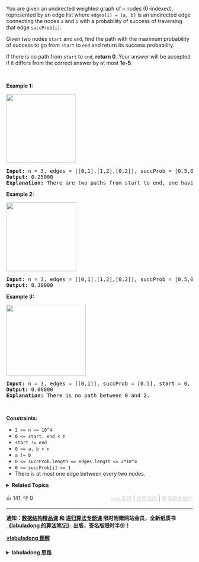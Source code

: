 <p>You are given an undirected weighted graph of&nbsp;<code>n</code>&nbsp;nodes (0-indexed), represented by an edge list where&nbsp;<code>edges[i] = [a, b]</code>&nbsp;is an undirected edge connecting the nodes&nbsp;<code>a</code>&nbsp;and&nbsp;<code>b</code>&nbsp;with a probability of success of traversing that edge&nbsp;<code>succProb[i]</code>.</p>

<p>Given two nodes&nbsp;<code>start</code>&nbsp;and&nbsp;<code>end</code>, find the path with the maximum probability of success to go from&nbsp;<code>start</code>&nbsp;to&nbsp;<code>end</code>&nbsp;and return its success probability.</p>

<p>If there is no path from&nbsp;<code>start</code>&nbsp;to&nbsp;<code>end</code>, <strong>return&nbsp;0</strong>. Your answer will be accepted if it differs from the correct answer by at most <strong>1e-5</strong>.</p>

<p>&nbsp;</p> 
<p><strong class="example">Example 1:</strong></p>

<p><strong><img alt="" src="https://assets.leetcode.com/uploads/2019/09/20/1558_ex1.png" style="width: 187px; height: 186px;" /></strong></p>

<pre>
<strong>Input:</strong> n = 3, edges = [[0,1],[1,2],[0,2]], succProb = [0.5,0.5,0.2], start = 0, end = 2
<strong>Output:</strong> 0.25000
<strong>Explanation:</strong>&nbsp;There are two paths from start to end, one having a probability of success = 0.2 and the other has 0.5 * 0.5 = 0.25.
</pre>

<p><strong class="example">Example 2:</strong></p>

<p><strong><img alt="" src="https://assets.leetcode.com/uploads/2019/09/20/1558_ex2.png" style="width: 189px; height: 186px;" /></strong></p>

<pre>
<strong>Input:</strong> n = 3, edges = [[0,1],[1,2],[0,2]], succProb = [0.5,0.5,0.3], start = 0, end = 2
<strong>Output:</strong> 0.30000
</pre>

<p><strong class="example">Example 3:</strong></p>

<p><strong><img alt="" src="https://assets.leetcode.com/uploads/2019/09/20/1558_ex3.png" style="width: 215px; height: 191px;" /></strong></p>

<pre>
<strong>Input:</strong> n = 3, edges = [[0,1]], succProb = [0.5], start = 0, end = 2
<strong>Output:</strong> 0.00000
<strong>Explanation:</strong>&nbsp;There is no path between 0 and 2.
</pre>

<p>&nbsp;</p> 
<p><strong>Constraints:</strong></p>

<ul> 
 <li><code>2 &lt;= n &lt;= 10^4</code></li> 
 <li><code>0 &lt;= start, end &lt; n</code></li> 
 <li><code>start != end</code></li> 
 <li><code>0 &lt;= a, b &lt; n</code></li> 
 <li><code>a != b</code></li> 
 <li><code>0 &lt;= succProb.length == edges.length &lt;= 2*10^4</code></li> 
 <li><code>0 &lt;= succProb[i] &lt;= 1</code></li> 
 <li>There is at most one edge between every two nodes.</li> 
</ul>

<details><summary><strong>Related Topics</strong></summary>图 | 数组 | 最短路 | 堆（优先队列）</details><br>

<div>👍 141, 👎 0<span style='float: right;'><span style='color: gray;'><a href='https://github.com/labuladong/fucking-algorithm/discussions/939' target='_blank' style='color: lightgray;text-decoration: underline;'>bug 反馈</a> | <a href='https://labuladong.gitee.io/article/fname.html?fname=jb插件简介' target='_blank' style='color: lightgray;text-decoration: underline;'>使用指南</a> | <a href='https://labuladong.github.io/algo/images/others/%E5%85%A8%E5%AE%B6%E6%A1%B6.jpg' target='_blank' style='color: lightgray;text-decoration: underline;'>更多配套插件</a></span></span></div>

<div id="labuladong"><hr>

**通知：[数据结构精品课](https://aep.h5.xeknow.com/s/1XJHEO) 和 [递归算法专题课](https://aep.xet.tech/s/3YGcq3) 限时附赠网站会员，全新纸质书[《labuladong 的算法笔记》](https://labuladong.gitee.io/algo/images/book/book_intro_qrcode.jpg) 出版，签名版限时半价！**



<p><strong><a href="https://labuladong.gitee.io/article/slug.html?slug=path-with-maximum-probability" target="_blank">⭐️labuladong 题解</a></strong></p>
<details><summary><strong>labuladong 思路</strong></summary>

## 基本思路

虽然这题让计算最大值，但是也可以用 Dijkstra 算法模板，由于 Dijkstra 算法背景知识较多，请看详细题解。

**详细题解：[Dijkstra 算法模板及应用](https://labuladong.github.io/article/fname.html?fname=dijkstra算法)**

**标签：Dijkstra 算法，[图论算法](https://mp.weixin.qq.com/mp/appmsgalbum?__biz=MzAxODQxMDM0Mw==&action=getalbum&album_id=2122000448684457990)，最短路径算法**

## 解法代码

提示：🟢 标记的是我写的解法代码，🤖 标记的是 chatGPT 翻译的多语言解法代码。如有错误，可以 [点这里](https://github.com/labuladong/fucking-algorithm/issues/1113) 反馈和修正。

<div class="tab-panel"><div class="tab-nav">
<button data-tab-item="cpp" class="tab-nav-button btn " data-tab-group="default" onclick="switchTab(this)">cpp🤖</button>

<button data-tab-item="python" class="tab-nav-button btn " data-tab-group="default" onclick="switchTab(this)">python🤖</button>

<button data-tab-item="java" class="tab-nav-button btn active" data-tab-group="default" onclick="switchTab(this)">java🟢</button>

<button data-tab-item="go" class="tab-nav-button btn " data-tab-group="default" onclick="switchTab(this)">go🤖</button>

<button data-tab-item="javascript" class="tab-nav-button btn " data-tab-group="default" onclick="switchTab(this)">javascript🤖</button>
</div><div class="tab-content">
<div data-tab-item="cpp" class="tab-item " data-tab-group="default"><div class="highlight">

```cpp
// 注意：cpp 代码由 chatGPT🤖 根据我的 java 代码翻译，旨在帮助不同背景的读者理解算法逻辑。
// 本代码已经通过力扣的测试用例，应该可直接成功提交。

#include <bits/stdc++.h>
using namespace std;

// struct 不再需要声明，直接在结构体内进行定义
class Solution {
public:
    double maxProbability(int n, vector<vector<int>>& edges, vector<double>& succProb, int start, int end) {
        vector<vector<pair<double, int>>> graph(n);
        for (int i = 0; i < edges.size(); i++) {
            int from = edges[i][0];
            int to = edges[i][1];
            double weight = succProb[i];
            // 无向图其实就是双向图
            graph[from].push_back(make_pair(weight, to));
            graph[to].push_back(make_pair(weight, from));
        }
        return dijkstra(start, end, graph);
    }

    struct State {
        int id;
        double distFromStart;
        State(int id, double distFromStart) : id(id), distFromStart(distFromStart) {}
        bool operator < (const State& rhs) const {
            return distFromStart < rhs.distFromStart;
        }
    };

    double dijkstra(int start, int end, vector<vector<pair<double, int>>>& graph) {
        int V = graph.size();
        vector<double> distTo(V, -1);
        distTo[start] = 1;
        priority_queue<State> pq;
        pq.push(State(start, 1));
        while (!pq.empty()) {
            State curState = pq.top();
            pq.pop();
            int curNodeID = curState.id;
            double curDistFromStart = curState.distFromStart;
            if (curNodeID == end) {
                return curDistFromStart;
            }
            if (curDistFromStart < distTo[curNodeID]) {
                continue;
            }
            for (auto neighbor : graph[curNodeID]) {
                int nextNodeID = neighbor.second;
                double distToNextNode = distTo[curNodeID] * neighbor.first;
                if (distTo[nextNodeID] < distToNextNode) {
                    distTo[nextNodeID] = distToNextNode;
                    pq.push(State(nextNodeID, distToNextNode));
                }
            }
        }
        return 0.0;
    }
};
```

</div></div>

<div data-tab-item="python" class="tab-item " data-tab-group="default"><div class="highlight">

```python
# 注意：python 代码由 chatGPT🤖 根据我的 java 代码翻译，旨在帮助不同背景的读者理解算法逻辑。
# 本代码已经通过力扣的测试用例，应该可直接成功提交。

import heapq
from typing import List


class Solution:
    def maxProbability(self, n: int, edges: List[List[int]], succProb: List[float], start: int, end: int) -> float:
        graph = [[] for _ in range(n)]
        for i in range(len(edges)):
            from_, to = edges[i][0], edges[i][1]
            weight = succProb[i]
            graph[from_].append((to, weight))
            graph[to].append((from_, weight))

        return self.dijkstra(start, end, graph)

    class State:
        def __init__(self, id_, distFromStart):
            self.id = id_
            self.distFromStart = distFromStart

        def __lt__(self, other):
            return self.distFromStart > other.distFromStart

    def dijkstra(self, start, end, graph):
        V = len(graph)
        # 记录最短路径的权重，你可以理解为 dp table
        # 定义：distTo[i] 的值就是节点 start 到达节点 i 的最短路径权重
        distTo = [-1] * V
        # dp table 初始化为正无穷
        distTo[start] = 1

        # 优先级队列，distFromStart 较小的排在前面
        pq = []
        # 从起点 start 开始进行 BFS
        heapq.heappush(pq, self.State(start, 1))

        while pq:
            curState = heapq.heappop(pq)
            curNodeID = curState.id
            curDistFromStart = curState.distFromStart

            # 在这里加一个判断就行了，其他代码不用改
            if curNodeID == end:
                return curDistFromStart

            if curDistFromStart < distTo[curNodeID]:
                # 已经有一条更短的路径到达 curNode 节点了
                continue
            # 将 curNode 的相邻节点装入队列
            for neighbor in graph[curNodeID]:
                nextNodeID = neighbor[0]
                # 看看从 curNode 达到 nextNode 的距离是否会更短
                distToNextNode = distTo[curNodeID] * neighbor[1]
                if distTo[nextNodeID] < distToNextNode:
                    # 更新 dp table
                    distTo[nextNodeID] = distToNextNode
                    # 将这个节点以及距离放入队列
                    heapq.heappush(pq, self.State(nextNodeID, distToNextNode))
        return 0.0
```

</div></div>

<div data-tab-item="java" class="tab-item active" data-tab-group="default"><div class="highlight">

```java
class Solution {
    public double maxProbability(int n, int[][] edges, double[] succProb, int start, int end) {
        List<double[]>[] graph = new LinkedList[n];
        for (int i = 0; i < n; i++) {
            graph[i] = new LinkedList<>();
        }
        // 构造无向图
        for (int i = 0; i < edges.length; i++) {
            int from = edges[i][0];
            int to = edges[i][1];
            double weight = succProb[i];
            // 无向图其实就是双向图
            graph[from].add(new double[]{(double)to, weight});
            graph[to].add(new double[]{(double)from, weight});
        }
        
        
        return dijkstra(start, end, graph);
    }
    
    class State {
        // 图节点的 id
        int id;
        // 从 start 节点到当前节点的距离
        double distFromStart;

        State(int id, double distFromStart) {
            this.id = id;
            this.distFromStart = distFromStart;
        }
    }
    
    double dijkstra(int start, int end, List<double[]>[] graph) {
        // 图中节点的个数
        int V = graph.length;
        // 记录最短路径的权重，你可以理解为 dp table
        // 定义：distTo[i] 的值就是节点 start 到达节点 i 的最短路径权重
        double[] distTo = new double[V];
        // dp table 初始化为正无穷
        Arrays.fill(distTo, -1);
        // base case，start 到 start 的最短距离就是 0
        distTo[start] = 1;

        // 优先级队列，distFromStart 较小的排在前面
        Queue<State> pq = new PriorityQueue<>((a, b) -> {
            return Double.compare(b.distFromStart, a.distFromStart);
        });
        // 从起点 start 开始进行 BFS
        pq.offer(new State(start, 1));

        while (!pq.isEmpty()) {
            State curState = pq.poll();
            int curNodeID = curState.id;
            double curDistFromStart = curState.distFromStart;

            // 在这里加一个判断就行了，其他代码不用改
            if (curNodeID == end) {
                return curDistFromStart;
            }
            
            if (curDistFromStart < distTo[curNodeID]) {
                // 已经有一条更短的路径到达 curNode 节点了
                continue;
            }
            // 将 curNode 的相邻节点装入队列
            for (double[] neighbor : graph[curNodeID]) {
                int nextNodeID = (int)neighbor[0];
                // 看看从 curNode 达到 nextNode 的距离是否会更短
                double distToNextNode = distTo[curNodeID] * neighbor[1];
                if (distTo[nextNodeID] < distToNextNode) {
                    // 更新 dp table
                    distTo[nextNodeID] = distToNextNode;
                    // 将这个节点以及距离放入队列
                    pq.offer(new State(nextNodeID, distToNextNode));
                }
            }
        }
        return 0.0;
    }
}
```

</div></div>

<div data-tab-item="go" class="tab-item " data-tab-group="default"><div class="highlight">

```go
// 注意：go 代码由 chatGPT🤖 根据我的 java 代码翻译，旨在帮助不同背景的读者理解算法逻辑。
// 本代码已经通过力扣的测试用例，应该可直接成功提交。

type State struct {
    id   int
    dist float64
}

func maxProbability(n int, edges [][]int, succProb []float64, start int, end int) float64 {
    graph := make([][]State, n)
    for i := 0; i < n; i++ {
        graph[i] = make([]State, 0)
    }

    // 构造无向图
    for i := 0; i < len(edges); i++ {
        from := edges[i][0]
        to := edges[i][1]
        weight := succProb[i]
        // 无向图其实就是双向图
        graph[from] = append(graph[from], State{to, weight})
        graph[to] = append(graph[to], State{from, weight})
    }

    return dijkstra(start, end, graph)
}

func dijkstra(start int, end int, graph [][]State) float64 {
    // 图中节点的个数
    V := len(graph)
    // 记录最短路径的权重，你可以理解为 dp table
    // 定义：distTo[i] 的值就是节点 start 到达节点 i 的最短路径权重
    distTo := make([]float64, V)
    // dp table 初始化为正无穷
    for i := 0; i < V; i++ {
        distTo[i] = -1
    }
    // base case，start 到 start 的最短距离就是 0
    distTo[start] = 1

    // 优先级队列，distFromStart 较小的排在前面
    pq := make(PriorityQueue, 0)
    heap.Init(&pq)
    //从起点 start 开始进行 BFS
    heap.Push(&pq, &State{id: start, dist: 1})

    for pq.Len() > 0 {
        curState := heap.Pop(&pq).(*State)
        curNodeID := curState.id
        curDistFromStart := curState.dist

        // 在这里加一个判断就行了，其他代码不用改
        if curNodeID == end {
            return curDistFromStart
        }

        if curDistFromStart < distTo[curNodeID] {
            // 已经有一条更短的路径到达 curNode 节点了
            continue
        }
        // 将 curNode 的相邻节点装入队列
        for _, neighbor := range graph[curNodeID] {
            nextNodeID := neighbor.id
            // 看看从 curNode 达到 nextNode 的距离是否会更短
            distToNextNode := distTo[curNodeID] * neighbor.dist
            if distTo[nextNodeID] < distToNextNode {
                // 更新 dp table
                distTo[nextNodeID] = distToNextNode
                // 将这个节点以及距离放入队列
                heap.Push(&pq, &State{nextNodeID, distToNextNode})
            }
        }
    }
    return 0.0
}

// 优先级队列数据结构，用于实现 BFS 广度优先搜索
type PriorityQueue []*State

func (pq PriorityQueue) Len() int {
    return len(pq)
}

func (pq PriorityQueue) Less(i, j int) bool {
    return pq[i].dist > pq[j].dist
}

func (pq PriorityQueue) Swap(i, j int) {
    pq[i], pq[j] = pq[j], pq[i]
}

func (pq *PriorityQueue) Push(x interface{}) {
    item := x.(*State)
    *pq = append(*pq, item)
}

func (pq *PriorityQueue) Pop() interface{} {
    old := *pq
    n := len(old)
    item := old[n-1]
    *pq = old[0 : n-1]
    return item
}
```

</div></div>

<div data-tab-item="javascript" class="tab-item " data-tab-group="default"><div class="highlight">

```javascript
// 注意：javascript 代码由 chatGPT🤖 根据我的 java 代码翻译，旨在帮助不同背景的读者理解算法逻辑。
// 本代码不保证正确性，仅供参考。如有疑惑，可以参照我写的 java 代码对比查看。

/**
 * @param {number} n
 * @param {number[][]} edges
 * @param {number[]} succProb
 * @param {number} start
 * @param {number} end
 * @return {number}
 */
var maxProbability = function(n, edges, succProb, start, end) {
    const graph = [];
    for (let i = 0; i < n; i++) {
        graph[i] = [];
    }
    // 构造无向图
    for (let i = 0; i < edges.length; i++) {
        const from = edges[i][0];
        const to = edges[i][1];
        const weight = succProb[i];
        // 无向图其实就是双向图
        graph[from].push([to, weight]);
        graph[to].push([from, weight]);
    }


    return dijkstra(start, end, graph);
};

class State {
    // 图节点的 id
    constructor(id, distFromStart) {
        this.id = id;
        // 从 start 节点到当前节点的距离
        this.distFromStart = distFromStart;
    }
}

function dijkstra(start, end, graph) {
    // 图中节点的个数
    const V = graph.length;
    // 记录最短路径的权重，你可以理解为 dp table
    // 定义：distTo[i] 的值就是节点 start 到达节点 i 的最短路径权重
    const distTo = new Array(V).fill(-1);
    // dp table 初始化为正无穷
    distTo[start] = 1;

    // 优先级队列，distFromStart 较小的排在前面
    const pq = new PriorityQueue((a, b) => {
        return b.distFromStart - a.distFromStart;
    });
    // 从起点 start 开始进行 BFS
    pq.offer(new State(start, 1));

    while (!pq.isEmpty()) {
        const curState = pq.poll();
        const curNodeID = curState.id;
        const curDistFromStart = curState.distFromStart;

        // 在这里加一个判断就行了，其他代码不用改
        if (curNodeID === end) {
            return curDistFromStart;
        }

        if (curDistFromStart < distTo[curNodeID]) {
            // 已经有一条更短的路径到达 curNode 节点了
            continue;
        }
        // 将 curNode 的相邻节点装入队列
        for (const neighbor of graph[curNodeID]) {
            const nextNodeID = neighbor[0];
            // 看看从 curNode 达到 nextNode 的距离是否会更短
            const distToNextNode = distTo[curNodeID] * neighbor[1];
            if (distTo[nextNodeID] < distToNextNode) {
                // 更新 dp table
                distTo[nextNodeID] = distToNextNode;
                // 将这个节点以及距离放入队列
                pq.offer(new State(nextNodeID, distToNextNode));
            }
        }
    }
    return 0.0;
}

class PriorityQueue {
    constructor(compare) {
        this.queue = [];
        this.compare = compare;
    }

    offer(val) {
        this.queue.push(val);
        this.queue.sort(this.compare);
    }

    poll() {
        return this.queue.shift();
    }

    isEmpty() {
        return this.queue.length === 0;
    }
}
```

</div></div>
</div></div>

**类似题目**：
  - [1631. 最小体力消耗路径 🟠](/problems/path-with-minimum-effort)
  - [743. 网络延迟时间 🟠](/problems/network-delay-time)

</details>
</div>



